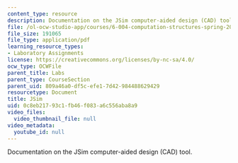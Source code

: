 ```yaml
---
content_type: resource
description: Documentation on the JSim computer-aided design (CAD) tool.
file: /ol-ocw-studio-app/courses/6-004-computation-structures-spring-2009/0c8eb21793c1fb46f083a6c556aba8a9_MIT6_004s09_lab_tool_jsim.pdf
file_size: 191065
file_type: application/pdf
learning_resource_types:
- Laboratory Assignments
license: https://creativecommons.org/licenses/by-nc-sa/4.0/
ocw_type: OCWFile
parent_title: Labs
parent_type: CourseSection
parent_uid: 809a46a0-df5c-efe1-7d42-984488629429
resourcetype: Document
title: JSim
uid: 0c8eb217-93c1-fb46-f083-a6c556aba8a9
video_files:
  video_thumbnail_file: null
video_metadata:
  youtube_id: null
---
```

Documentation on the JSim computer-aided design (CAD) tool.